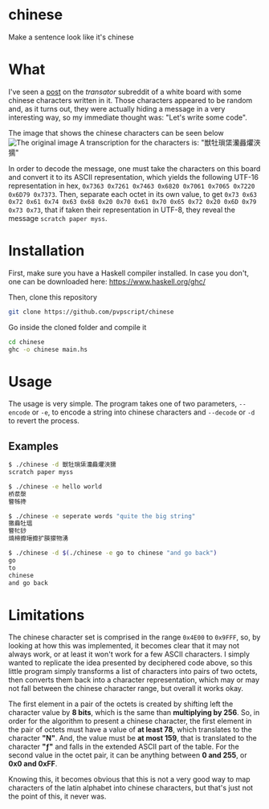 # chinese
Make a sentence look like it's chinese

# What
I've seen a [post](reddit.com/r/translator/comments/1cfz001/unknown_to_english/) on the _transator_ subreddit of a white board with some chinese characters written in it. Those characters appeared to be random and, as it turns out, they were actually hiding a message in a very interesting way, so my immediate thought was: "Let's write some code".

The image that shows the chinese characters can be seen below
![The original image](https://preview.redd.it/unknown-to-english-v0-67d2r4tb6fxc1.jpeg?width=1080&crop=smart&auto=webp&s=f0e01250c9ec05ea9dbe74243bacbc21f2365aec "The original image")
A transcription for the characters is: "獣牡瑣栠灡灥爠浹獳"

In order to decode the message, one must take the characters on this board and convert it to its ASCII representation, which yields the following UTF-16 representation in hex, `0x7363 0x7261 0x7463 0x6820 0x7061 0x7065 0x7220 0x6D79 0x7373`. Then, separate each octet in its own value, to get `0x73 0x63 0x72 0x61 0x74 0x63 0x68 0x20 0x70 0x61 0x70 0x65 0x72 0x20 0x6D 0x79 0x73 0x73`, that if taken their representation in UTF-8, they reveal the message `scratch paper myss`.

# Installation
First, make sure you have a Haskell compiler installed. In case you don't, one can be downloaded here: https://www.haskell.org/ghc/

Then, clone this repository
```sh
git clone https://github.com/pvpscript/chinese
```

Go inside the cloned folder and compile it
```sh
cd chinese
ghc -o chinese main.hs
```

# Usage
The usage is very simple. The program takes one of two parameters, `--encode` or `-e`, to encode a string into chinese characters and `--decode` or `-d` to revert the process.

## Examples
```sh
$ ./chinese -d 獣牡瑣栠灡灥爠浹獳
scratch paper myss
```

```sh
$ ./chinese -e hello world
桥汬漀
睯牬搀
```

```sh
$ ./chinese -e seperate words "quite the big string"
獥灥牡瑥
睯牤猀
煵楴攠瑨攠扩朠獴物湧
```

```sh
$ ./chinese -d $(./chinese -e go to chinese "and go back")
go
to
chinese
and go back
```

# Limitations
The chinese character set is comprised in the range `0x4E00` to `0x9FFF`, so, by looking at how this was implemented, it becomes clear that it may not always work, or at least it won't work for a few ASCII characters.
I simply wanted to replicate the idea presented by deciphered code above, so this little program simply transforms a list of characters into pairs of two octets, then converts them back into a character representation, which may or may not fall between the chinese character range, but overall it works okay.

The first element in a pair of the octets is created by shifting left the character value by **8 bits**, which is the same than **multiplying by 256**. So, in order for the algorithm to present a chinese character, the first element in the pair of octets must have a value of **at least 78**, which translates to the character **"N"**. And, the value must be **at most 159**, that is translated to the character **"ƒ"** and falls in the extended ASCII part of the table. For the second value in the octet pair, it can be anything between **0 and 255**, or **0x0 and 0xFF**.

Knowing this, it becomes obvious that this is not a very good way to map characters of the latin alphabet into chinese characters, but that's just not the point of this, it never was.
